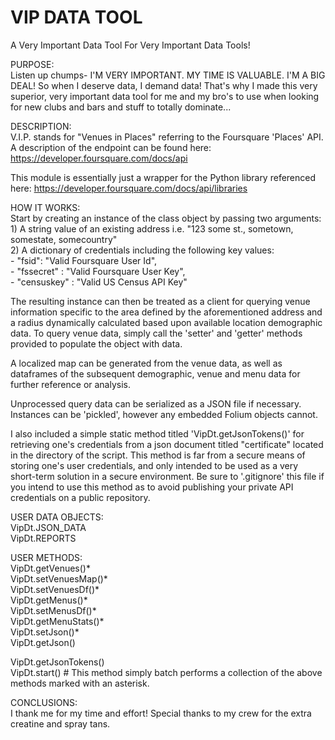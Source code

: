# VIP DATA TOOL

A Very Important Data Tool For Very Important Data Tools!

PURPOSE:  
Listen up chumps- I'M VERY IMPORTANT. MY TIME IS VALUABLE. I'M A BIG DEAL! So when I deserve data, I demand data! That's why I made this very superior, very important data tool for me and my bro's to use when looking for new clubs and bars and stuff to totally dominate...  
  
DESCRIPTION:  
V.I.P. stands for "Venues in Places" referring to the Foursquare 'Places' API. A description of the endpoint can be found here: <https://developer.foursquare.com/docs/api>  
  
This module is essentially just a wrapper for the Python library referenced here: <https://developer.foursquare.com/docs/api/libraries>  
  
HOW IT WORKS:  
Start by creating an instance of the class object by passing two arguments:  
    1) A string value of an existing address i.e. "123 some st., sometown, somestate, somecountry"  
    2) A dictionary of credentials including the following key values:  
    - "fsid": "Valid Foursquare User Id",  
    - "fssecret" : "Valid Foursquare User Key",  
    - "censuskey" : "Valid US Census API Key"  

The resulting instance can then be treated as a client for querying venue information specific to the area defined by the aforementioned address and a radius dynamically calculated based upon available location demographic data. To query venue data, simply call the 'setter' and 'getter' methods provided to populate the object with data.  

A localized map can be generated from the venue data, as well as dataframes of the subsequent demographic, venue and menu data for further reference or analysis.  
  
Unprocessed query data can be serialized as a JSON file if necessary. Instances can be 'pickled', however any embedded Folium objects cannot.  
  
I also included a simple static method titled 'VipDt.getJsonTokens()' for retrieving one's credentials from a json document titled "certificate" located in the directory of the script. This method is far from a secure means of storing one's user credentials, and only intended to be used as a very short-term solution in a secure environment. Be sure to '.gitignore' this file if you intend to use this method as to avoid publishing your private API credentials on a public repository.  
  
USER DATA OBJECTS:  
VipDt.JSON_DATA  
VipDt.REPORTS  
  
USER METHODS:  
VipDt.getVenues()*  
VipDt.setVenuesMap()*  
VipDt.setVenuesDf()*  
VipDt.getMenus()*  
VipDt.setMenusDf()*  
VipDt.getMenuStats()*  
VipDt.setJson()*  
VipDt.getJson()

VipDt.getJsonTokens()  
VipDt.start() # This method simply batch performs a collection of the above methods marked with an asterisk.  
  
CONCLUSIONS:  
I thank me for my time and effort! Special thanks to my crew for the extra creatine and spray tans.
